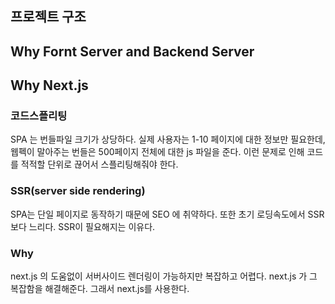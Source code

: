 ## 프로젝트 구조

## Why Fornt Server and Backend Server

## Why Next.js

### 코드스플리팅

SPA 는 번들파일 크기가 상당하다. 실제 사용자는 1-10 페이지에 대한 정보만 필요한데, 웹펙이 말아주는 번들은 500페이지 전체에 대한 js 파일을 준다. 이런 문제로 인해 코드를 적적할 단위로 끊어서 스플리팅해줘야 한다. 

### SSR(server side rendering)

SPA는 단일 페이지로 동작하기 때문에 SEO 에 취약하다. 또한 초기 로딩속도에서 SSR 보다 느리다. SSR이 필요해지는 이유다. 

### Why

next.js 의 도움없이 서버사이드 렌더링이 가능하지만 복잡하고 어렵다. next.js 가 그 복잡함을 해결해준다. 그래서 next.js를 사용한다. 